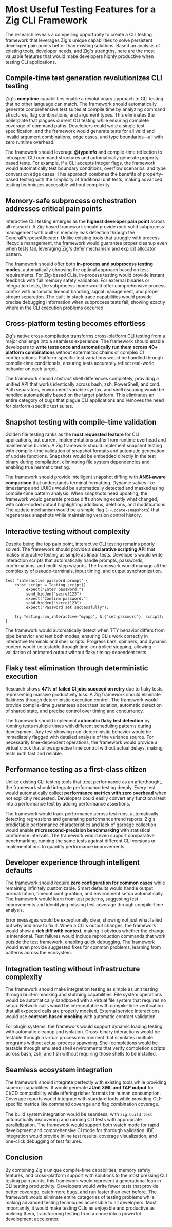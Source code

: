 # Most Useful Testing Features for a Zig CLI Framework

The research reveals a compelling opportunity to create a CLI testing framework that leverages Zig's unique capabilities to solve persistent developer pain points better than existing solutions. Based on analysis of existing tools, developer needs, and Zig's strengths, here are the most valuable features that would make developers highly productive when testing CLI applications.

## Compile-time test generation revolutionizes CLI testing

Zig's **comptime** capabilities enable a revolutionary approach to CLI testing that no other language can match. The framework should automatically generate comprehensive test suites at compile time by analyzing command structures, flag combinations, and argument types. This eliminates the boilerplate that plagues current CLI testing while ensuring complete coverage of command paths. Developers could write a single test specification, and the framework would generate tests for all valid and invalid argument combinations, edge cases, and type boundaries—all with zero runtime overhead.

The framework should leverage **@typeInfo** and compile-time reflection to introspect CLI command structures and automatically generate property-based tests. For example, if a CLI accepts integer flags, the framework would automatically test boundary conditions, overflow scenarios, and type conversion edge cases. This approach combines the benefits of property-based testing with the simplicity of traditional unit tests, making advanced testing techniques accessible without complexity.

## Memory-safe subprocess orchestration addresses critical pain points

Interactive CLI testing emerges as the **highest developer pain point** across all research. A Zig-based framework should provide rock-solid subprocess management with built-in memory leak detection through the GeneralPurposeAllocator. Unlike existing tools that struggle with process lifecycle management, the framework would guarantee proper cleanup even when tests fail, leveraging Zig's defer mechanism and explicit allocator pattern.

The framework should offer both **in-process and subprocess testing modes**, automatically choosing the optimal approach based on test requirements. For Zig-based CLIs, in-process testing would provide instant feedback with full memory safety validation. For external binaries or integration tests, the subprocess mode would offer comprehensive process control with automatic timeout handling, signal management, and proper stream separation. The built-in stack trace capabilities would provide precise debugging information when subprocess tests fail, showing exactly where in the CLI execution problems occurred.

## Cross-platform testing becomes effortless

Zig's native cross-compilation transforms cross-platform CLI testing from a major challenge into a seamless experience. The framework should enable developers to **write tests once and automatically run them across 40+ platform combinations** without external toolchains or complex CI configurations. Platform-specific test variations would be handled through compile-time conditionals, ensuring tests accurately reflect real-world behavior on each target.

The framework should abstract shell differences completely, providing a unified API that works identically across bash, zsh, PowerShell, and cmd. Path separators, environment variable syntax, and shell escaping would be handled automatically based on the target platform. This eliminates an entire category of bugs that plague CLI applications and removes the need for platform-specific test suites.

## Snapshot testing with compile-time validation

Golden file testing ranks as the **most requested feature** for CLI applications, but current implementations suffer from runtime overhead and maintenance burden. A Zig framework should implement snapshot testing with compile-time validation of snapshot formats and automatic generation of update functions. Snapshots would be embedded directly in the test binary during compilation, eliminating file system dependencies and enabling true hermetic testing.

The framework should provide intelligent snapshot diffing with **ANSI-aware comparison** that understands terminal formatting. Dynamic values like timestamps and UUIDs would be automatically detected and masked using compile-time pattern analysis. When snapshots need updating, the framework would generate precise diffs showing exactly what changed, with color-coded output highlighting additions, deletions, and modifications. The update mechanism would be a simple flag (`--update-snapshots`) that regenerates snapshots while maintaining version control history.

## Interactive testing without complexity

Despite being the top pain point, interactive CLI testing remains poorly solved. The framework should provide a **declarative scripting API** that makes interactive testing as simple as linear tests. Developers would write interaction scripts that automatically handle prompts, passwords, confirmations, and multi-step wizards. The framework would manage all the complexity of pseudo-terminals, input timing, and output synchronization.

```zig
test "interactive password prompt" {
    const script = Testing.script()
        .expect("Enter password:")
        .send_hidden("secret123")
        .expect("Confirm password:")
        .send_hidden("secret123")
        .expect("Password set successfully");

    try Testing.run_interactive("myapp", &.{"set-password"}, script);
}
```

The framework would automatically detect when TTY behavior differs from pipe behavior and test both modes, ensuring CLIs work correctly in interactive terminals and shell scripts. Progress bars, spinners, and dynamic content would be testable through time-controlled stepping, allowing validation of animated output without flaky timing-dependent tests.

## Flaky test elimination through deterministic execution

Research shows **47% of failed CI jobs succeed on retry** due to flaky tests, representing massive productivity loss. A Zig framework should eliminate flakiness through deterministic execution control. The framework would provide compile-time guarantees about test isolation, automatic detection of shared state, and precise control over timing and concurrency.

The framework should implement **automatic flaky test detection** by running tests multiple times with different scheduling patterns during development. Any test showing non-deterministic behavior would be immediately flagged with detailed analysis of the variance source. For necessarily time-dependent operations, the framework would provide a virtual clock that allows precise time control without actual delays, making tests both fast and reliable.

## Performance testing as a first-class citizen

Unlike existing CLI testing tools that treat performance as an afterthought, the framework should integrate performance testing deeply. Every test would automatically collect **performance metrics with zero overhead** when not explicitly requested. Developers could easily convert any functional test into a performance test by adding performance assertions.

The framework would track performance across test runs, automatically detecting regressions and generating performance trend reports. Zig's predictable performance characteristics and lack of garbage collection would enable **microsecond-precision benchmarking** with statistical confidence intervals. The framework would even support comparative benchmarking, running the same tests against different CLI versions or implementations to quantify performance improvements.

## Developer experience through intelligent defaults

The framework should require **zero configuration for common cases** while remaining infinitely customizable. Smart defaults would handle output normalization, timeout configuration, and environment setup automatically. The framework would learn from test patterns, suggesting test improvements and identifying missing test coverage through compile-time analysis.

Error messages would be exceptionally clear, showing not just what failed but why and how to fix it. When a CLI's output changes, the framework would show a **rich diff with context**, making it obvious whether the change is intentional. Test failures would include reproduction commands that work outside the test framework, enabling quick debugging. The framework would even provide suggested fixes for common problems, learning from patterns across the ecosystem.

## Integration testing without infrastructure complexity

The framework should make integration testing as simple as unit testing through built-in mocking and stubbing capabilities. File system operations would be automatically sandboxed with a virtual file system that requires no setup. Network calls would be interceptable with compile-time verification that all expected calls are properly mocked. External service interactions would use **contract-based mocking** with automatic contract validation.

For plugin systems, the framework would support dynamic loading testing with automatic cleanup and isolation. Cross-binary interactions would be testable through a virtual process environment that simulates multiple programs without actual process spawning. Shell completions would be testable through emulated shell environments that verify completion scripts across bash, zsh, and fish without requiring those shells to be installed.

## Seamless ecosystem integration

The framework should integrate perfectly with existing tools while providing superior capabilities. It would generate **JUnit XML and TAP output** for CI/CD compatibility while offering richer formats for human consumption. Coverage reports would integrate with standard tools while providing CLI-specific metrics like command coverage and flag combination coverage.

The build system integration would be seamless, with `zig build test` automatically discovering and running CLI tests with appropriate parallelization. The framework would support both watch mode for rapid development and comprehensive CI mode for thorough validation. IDE integration would provide inline test results, coverage visualization, and one-click debugging of test failures.

## Conclusion

By combining Zig's unique compile-time capabilities, memory safety features, and cross-platform support with solutions to the most pressing CLI testing pain points, this framework would represent a generational leap in CLI testing productivity. Developers would write fewer tests that provide better coverage, catch more bugs, and run faster than ever before. The framework would eliminate entire categories of testing problems while making advanced testing techniques accessible to all developers. Most importantly, it would make testing CLIs as enjoyable and productive as building them, transforming testing from a chore into a powerful development accelerator.
